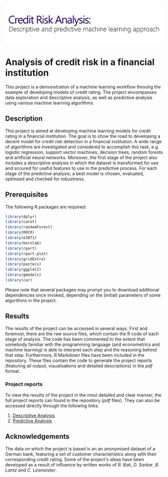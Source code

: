 ![Header](https://github.com/LPvdT/risk-analysis/blob/master/header.png)

# Analysis of credit risk in a financial institution

This project is a demonstration of a machine learning workflow throuhg the example of developing models of credit rating. The project encompasses data exploration and descriptive analysis, as well as predictive analysis using various machine learning algorithms.


## Description

This project is aimed at developing machine learning models for credit rating in a financial institution. The goal is to show the road to developing a decent model for credit risk detection in a financial institution. A wide range of algorithms are investigated and considered to accomplish this task, e.g. logistic regression, support vector machines, decision trees, random forests and artificial neural networks. Moreover, the first stage of the project also includes a descriptive analysis in which the dataset is transformed for use and scoured for useful features to use in the predictive process. For each stage of the predictive analysis, a best model is chosen, evaluated, optimsed and checked for robustness.

## Prerequisites

The following R packages are required:

```R
library(dplyr)
library(caret)
library(randomForest)
library(ROCR)
library(e1071)
library(kernlab)
library(rpart)
library(rpart.plot)
library(gridExtra)
library(pastecs)
library(ggplot2)
library(gmodels)
library(car)
```
Please note that several packages may prompt you to download additional dependencies once invoked, depending on the (initial) parameters of some algorithms in the project.

## Results

The results of the project can be accessed in several ways. First and foremost, there are the raw source files, which contain the R code of each stage of analysis. The code has been commented to the extent that somebody familiar with the programming language (and econometrics and machine learning) is able to interpret each step and the reasoning behind that step. Furthermore, R Markdown files have been included in the repository. These files contain the code to generate the project reports (featuring all output, visualisations and detailed descriptions) in the _pdf_ format.

### Project reports

To view the results of the project in the most detailed and clear manner, the full project reports can found in the repository (_pdf_ files). They can also be accessed directly through the following links:

1. [Descriptive Analysis](https://github.com/LPvdT/risk-analysis/blob/master/CreditRating_desc.pdf)
2. [Predictive Analysis](https://github.com/LPvdT/risk-analysis/blob/master/CreditRating_pred.pdf)

## Acknowledgements

The data on which the project is based is an an anonymised dataset of a German bank, featuring a set of customer characteristics along with their corresponding credit rating. Some of the project's ideas have been developed as a result of influence by written works of _R. Bali_, _D. Sarkar_, _B. Lantz_ and _C. Lesmeister_.
